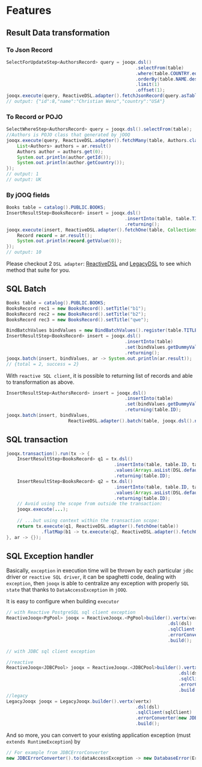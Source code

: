 # Features

## Result Data transformation

### To Json Record

```java
SelectForUpdateStep<AuthorsRecord> query = jooqx.dsl()
                                                .selectFrom(table)
                                                .where(table.COUNTRY.eq("USA"))
                                                .orderBy(table.NAME.desc())
                                                .limit(1)
                                                .offset(1);
jooqx.execute(query, ReactiveDSL.adapter().fetchJsonRecord(query.asTable()), ar -> System.out.println(ar.result.toJson()));
// output: {"id":8,"name":"Christian Wenz","country":"USA"}
```

### To Record or POJO

```java
SelectWhereStep<AuthorsRecord> query = jooqx.dsl().selectFrom(table);
//Authors is POJO class that generated by jOOQ
jooqx.execute(query, ReactiveDSL.adapter().fetchMany(table, Authors.class), ar -> {
    List<Authors> authors = ar.result()
    Authors author = authors.get(0);
    System.out.println(author.getId());
    System.out.println(author.getCountry());
});
// output: 1
// output: UK
```

### By jOOQ fields

```java
Books table = catalog().PUBLIC.BOOKS;
InsertResultStep<BooksRecord> insert = jooqx.dsl()
                                            .insertInto(table, table.TITLE).values("aha")
                                            .returning();
jooqx.execute(insert, ReactiveDSL.adapter().fetchOne(table, Collections.singletonList(table.ID)), ar -> {
    Record record = ar.result();
    System.out.println(record.getValue(0));
});
// output: 10
```

Please checkout 2 `DSL adapter`: [ReactiveDSL](core/src/main/java/io/zero88/jooqx/ReactiveDSL.java) and [LegacyDSL](core/src/main/java/io/zero88/jooqx/LegacyDSL.java) to see which method that suite for you.

## SQL Batch

```java
Books table = catalog().PUBLIC.BOOKS;
BooksRecord rec1 = new BooksRecord().setTitle("b1");
BooksRecord rec2 = new BooksRecord().setTitle("b2");
BooksRecord rec3 = new BooksRecord().setTitle("qwe");

BindBatchValues bindValues = new BindBatchValues().register(table.TITLE).add(rec1, rec2, rec3);
InsertResultStep<BooksRecord> insert = jooqx.dsl()
                                            .insertInto(table)
                                            .set(bindValues.getDummyValues())
                                            .returning();
jooqx.batch(insert, bindValues, ar -> System.out.println(ar.result));
// {total = 2, success = 2}
```

With `reactive SQL client`, it is possible to returning list of records and able to transformation as above.

```java
InsertResultStep<AuthorsRecord> insert = jooqx.dsl()
                                            .insertInto(table)
                                            .set(bindValues.getDummyValues())
                                            .returning(table.ID);
jooqx.batch(insert, bindValues,
                       ReactiveDSL.adapter().batch(table, jooqx.dsl().newRecord(table.ID)), handler);
```

## SQL transaction

```java
jooqx.transaction().run(tx -> {
    InsertResultStep<BooksRecord> q1 = tx.dsl()
                                        .insertInto(table, table.ID, table.TITLE)
                                        .values(Arrays.asList(DSL.defaultValue(table.ID), "abc"))
                                        .returning(table.ID);
    InsertResultStep<BooksRecord> q2 = tx.dsl()
                                        .insertInto(table, table.ID, table.TITLE)
                                        .values(Arrays.asList(DSL.defaultValue(table.ID), "xyz"))
                                        .returning(table.ID);
    // Avoid using the scope from outside the transaction:
    jooqx.execute(...);
    
    // ...but using context within the transaction scope:
    return tx.execute(q1, ReactiveDSL.adapter().fetchOne(table))
             .flatMap(b1 -> tx.execute(q2, ReactiveDSL.adapter().fetchOne(table)));
}, ar -> {});
```

## SQL Exception handler

Basically, `exception` in execution time will be thrown by each particular `jdbc` driver or `reactive SQL driver`, it can be spaghetti code, dealing with `exception`, then `jooqx` is able to centralize any exception with properly `SQL state` that thanks to `DataAccessException` in `jOOQ`.

It is easy to configure when building `executor`

```java
// with Reactive PostgreSQL sql client exception
ReactiveJooqx<PgPool> jooqx = ReactiveJooqx.<PgPool>builder().vertx(vertx)
                                                            .dsl(dsl)
                                                            .sqlClient(sqlClient)
                                                            .errorConverter(new PgErrorConverter())
                                                            .build();

// with JDBC sql client exception

//reactive
ReactiveJooqx<JDBCPool> jooqx = ReactiveJooqx.<JDBCPool>builder().vertx(vertx)
                                                                .dsl(dsl)
                                                                .sqlClient(sqlClient)
                                                                .errorConverter(new JDBCErrorConverter())
                                                                .build();
//legacy
LegacyJooqx jooqx = LegacyJooqx.builder().vertx(vertx)
                                                .dsl(dsl)
                                                .sqlClient(sqlClient)
                                                .errorConverter(new JDBCErrorConverter())
                                                .build();
```

And so more, you can convert to your existing application exception (must `extends RuntimeException`) by

```java
// For example from JDBCErrorConverter
new JDBCErrorConverter().to(dataAccessException -> new DatabaseError(ErrorCode.Duplicate, dataAccessException))
```
